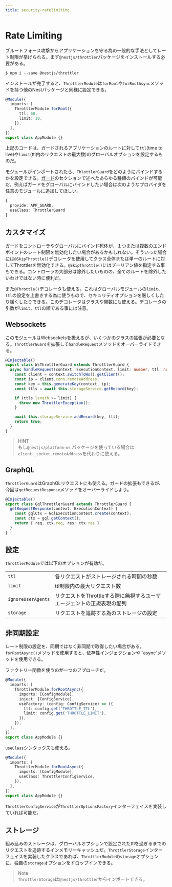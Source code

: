 ```yaml
---
title: security-ratelimiting
---
```


# Rate Limiting

ブルートフォース攻撃からアプリケーションを守る為の一般的な手法としてレート制限が挙げられる。まず`@nestjs/throttler`パッケージをインストールする必要がある。

```
$ npm i --save @nestjs/throttler
```

インストールが完了すると、`ThrottlerModule`は`forRoot`や`forRootAsync`メソッドを持つ他のNestパッケージと同様に設定できる。

```ts
@Module({
  imports: [
    ThrottlerModule.forRoot({
      ttl: 60,
      limit: 10,
    }),
  ],
})
export class AppModule {}
```

上記のコードは、ガードされるアプリケーションのルートに対して`ttl`(time to live)や`limit`(ttl内のリクエストの最大数)のグローバルオプションを設定するものだ。

モジュールがインポートされたら、`ThlottlerGuard`をどのようにバインドするかを設定できる。[ガード](https://zenn.dev/kisihara_c/books/nest-officialdoc-jp/viewer/overview-guards)のセクションで述べたあらゆる種類のバインドが可能だ。例えばガードをグローバルにバインドしたい場合は次のようなプロバイダを任意のモジュールに追加してほしい。

```ts
{
  provide: APP_GUARD,
  useClass: ThrottlerGuard
}
```

## カスタマイズ

ガードをコントローラやグローバルにバインド死体が、１つまたは複数のエンドポイントのレート制限を無効化したい場合があるかもしれない。そういった場合には`@SkipThrottle()`デコレータを使用してクラス全体または単一のルートに対してThrottlerを無効化できる。`@SkipThrottle()`にはブーリアン値を指定する事もできる。コントローラの大部分は除外したいものの、全てのルートを除外したいわけではない時に便利だ。

また`@Throttle()`デコレータも使える。これはグローバルモジュールの`limit`、`ttl`の設定を上書きする為に使うもので、セキュリティオプションを厳しくしたり緩くしたりできる。このデコレータはクラスや関数にも使える。デコレータの引数が`limit`、`ttl`の順である事には注意。

## Websockets

このモジュールはWebsocketsを扱えるが、いくつかのクラスの拡張が必要となる。`ThrottlerGuard`を拡張して`handleRequest`メソッドをオーバーライドできる。

```ts
@Injectable()
export class WsThrottlerGuard extends ThrottlerGuard {
  async handleRequest(context: ExecutionContext, limit: number, ttl: number): Promise<boolean> {
    const client = context.switchToWs().getClient();
    const ip = client.conn.remoteAddress; 
    const key = this.generateKey(context, ip);
    const ttls = await this.storageService.getRecord(key);

    if (ttls.length >= limit) {
      throw new ThrottlerException();
    }

    await this.storageService.addRecord(key, ttl);
    return true;
  }
}
```

>HINT  
>もし`@nestjs/platform-ws` パッケージを使っている場合は`client._socket.remoteAddress`を代わりに使える。

## GraphQL

`ThrottlerGuard`はGraphQLリクエストにも使える。ガードの拡張もできるが、今回は`getRequestResponse`メソッドをオーバーライドしよう。

```ts
@Injectable()
export class GqlThrottlerGuard extends ThrottlerGuard {
  getRequestResponse(context: ExecutionContext) {
    const gqlCtx = GqlExecutionContext.create(context);
    const ctx = gql.getContext();
    return { req, ctx.req, res: ctx.res }
  }
}
```

## 設定

`ThrottlerModule`では以下のオプションが有効だ。

|||
| ---- | ---- |
|`ttl`|各リクエストがストレージされる時間の秒数|
|`limit`|ttl制限内の最大リクエスト数|
|`ignoreUserAgents`|リクエストをThrottleする際に無視するユーザエージェントの正規表現の配列|
|`storage`|リクエストを追跡する為のストレージの設定|

## 非同期設定

レート制限の設定を、同期ではなく非同期で取得したい場合がある。`forRootAsync()`メソッドを使用すると、依存性インジェクションや``async`メソッドを使用できる。

ファクトリー関数を使うのが一つのアプローチだ。

```ts
@Module({
  imports: [
    ThrottlerModule.forRootAsync({
      imports: [ConfigModule],
      inject: [ConfigService],
      useFactory: (config: ConfigService) => ({
        ttl: config.get('THROTTLE_TTL'),
        limit: config.get('THROTTLE_LIMIT'),
      }),
    }),
  ],
})
export class AppModule {}
```

`useClass`シンタックスも使える。

```ts
@Module({
  imports: [
    ThrottlerModule.forRootAsync({
      imports: [ConfigModule],
      useClass: ThrottlerConfigService,
    }),
  ],
})
export class AppModule {}
```

`ThrottlerConfigService`が`ThrottlerOptionsFactory`インターフェイスを実装していれば可能だ。

## ストレージ

組み込みのストレージは、グローバルオプションで設定されたttlを過ぎるまでのリクエストを追跡するインメモリーキャッシュだ。`ThrottlerStorage`インターフェイスを実装したクラスであれば、`ThrottlerModule`の`storage`オプションに、独自の`storage`オプションをドロップインできる。

>Note  
>`ThrottlerStorage`は`@nestjs/throttler`からインポートできる。